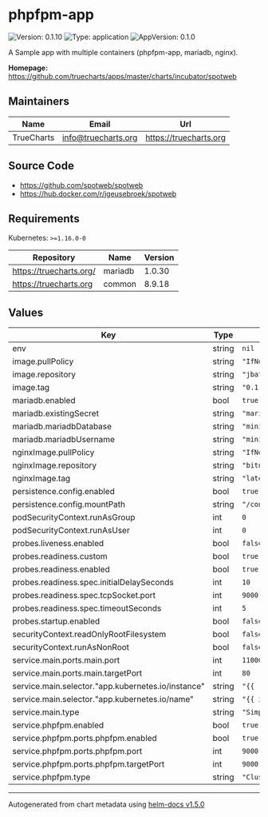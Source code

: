 # phpfpm-app

![Version: 0.1.10](https://img.shields.io/badge/Version-0.1.10-informational?style=flat-square) ![Type: application](https://img.shields.io/badge/Type-application-informational?style=flat-square) ![AppVersion: 0.1.0](https://img.shields.io/badge/AppVersion-0.1.0-informational?style=flat-square)

A Sample app with multiple containers (phpfpm-app, mariadb, nginx).

**Homepage:** <https://github.com/truecharts/apps/master/charts/incubator/spotweb>

## Maintainers

| Name | Email | Url |
| ---- | ------ | --- |
| TrueCharts | info@truecharts.org | https://truecharts.org |

## Source Code

* <https://github.com/spotweb/spotweb>
* <https://hub.docker.com/r/jgeusebroek/spotweb>

## Requirements

Kubernetes: `>=1.16.0-0`

| Repository | Name | Version |
|------------|------|---------|
| https://truecharts.org/ | mariadb | 1.0.30 |
| https://truecharts.org | common | 8.9.18 |

## Values

| Key | Type | Default | Description |
|-----|------|---------|-------------|
| env | string | `nil` |  |
| image.pullPolicy | string | `"IfNotPresent"` |  |
| image.repository | string | `"jbaten/phpfpm-app"` |  |
| image.tag | string | `"0.1.0@sha256:f9b813042e5e35c36e19b67029f010b7b5f85688081549960b7eabbd351b72d7"` |  |
| mariadb.enabled | bool | `true` |  |
| mariadb.existingSecret | string | `"mariadbcreds"` |  |
| mariadb.mariadbDatabase | string | `"mini"` |  |
| mariadb.mariadbUsername | string | `"mini"` |  |
| nginxImage.pullPolicy | string | `"IfNotPresent"` |  |
| nginxImage.repository | string | `"bitnami/nginx"` |  |
| nginxImage.tag | string | `"latest"` |  |
| persistence.config.enabled | bool | `true` |  |
| persistence.config.mountPath | string | `"/config"` |  |
| podSecurityContext.runAsGroup | int | `0` |  |
| podSecurityContext.runAsUser | int | `0` |  |
| probes.liveness.enabled | bool | `false` |  |
| probes.readiness.custom | bool | `true` |  |
| probes.readiness.enabled | bool | `true` |  |
| probes.readiness.spec.initialDelaySeconds | int | `10` |  |
| probes.readiness.spec.tcpSocket.port | int | `9000` |  |
| probes.readiness.spec.timeoutSeconds | int | `5` |  |
| probes.startup.enabled | bool | `false` |  |
| securityContext.readOnlyRootFilesystem | bool | `false` |  |
| securityContext.runAsNonRoot | bool | `false` |  |
| service.main.ports.main.port | int | `11000` |  |
| service.main.ports.main.targetPort | int | `80` |  |
| service.main.selector."app.kubernetes.io/instance" | string | `"{{ .Release.Name }}"` |  |
| service.main.selector."app.kubernetes.io/name" | string | `"{{ include \"common.names.name\" . }}-nginx"` |  |
| service.main.type | string | `"Simple"` |  |
| service.phpfpm.enabled | bool | `true` |  |
| service.phpfpm.ports.phpfpm.enabled | bool | `true` |  |
| service.phpfpm.ports.phpfpm.port | int | `9000` |  |
| service.phpfpm.ports.phpfpm.targetPort | int | `9000` |  |
| service.phpfpm.type | string | `"ClusterIP"` |  |

----------------------------------------------
Autogenerated from chart metadata using [helm-docs v1.5.0](https://github.com/norwoodj/helm-docs/releases/v1.5.0)
